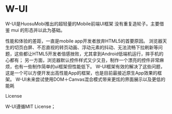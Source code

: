 # W-UI
W-UI是HuosuMobi推出的超轻量的Mobile前端UI框架
没有重复造轮子。主要借鉴 mui 的形态并以此为基础。

性能和体验的差距，一直是mobile app开发者放弃HTML5的首要原因。 浏览器天生的切页白屏、不忍直视的转页动画、浮动元素的抖动、无法流畅下拉刷新等问题，这些都让HTML5开发者倍感挫败，尤其拿到Android低端机运行，摔手机的心都有； 另一方面，浏览器默认控件样式又少又丑，制作一个漂亮的控件非常麻烦，也有一些制作简单的ui框架但性能低下。
W-UI框架有效的解决了这些问题，这是一个可以方便开发出高性能App的框架，也是目前最接近原生App效果的框架。
W-UI未来尝试使用DOM＋Canvas混合模式带来更炫的界面展示以及更低的能耗

License

W-UI遵循MIT License；
